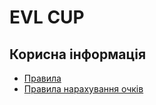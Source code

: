 # EVL CUP

## Корисна інформація
- [Правила](https://github.com/Eviloma/evl-cup/blob/master/rules.md)
- [Правила нарахування очків](https://github.com/Eviloma/evl-cup/blob/master/points.md)
